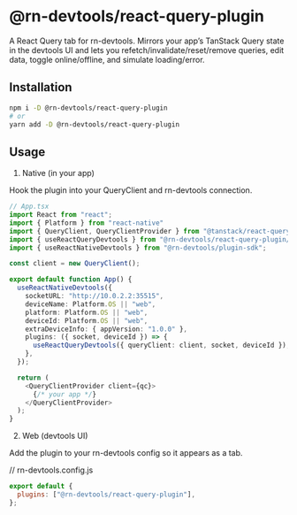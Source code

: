 # @rn-devtools/react-query-plugin

A React Query tab for rn-devtools. Mirrors your app’s TanStack Query state in the devtools UI and lets you refetch/invalidate/reset/remove queries, edit data, toggle online/offline, and simulate loading/error.

## Installation

```bash
npm i -D @rn-devtools/react-query-plugin
# or
yarn add -D @rn-devtools/react-query-plugin
```
## Usage
1) Native (in your app)

Hook the plugin into your QueryClient and rn-devtools connection.

```ts
// App.tsx
import React from "react";
import { Platform } from "react-native"
import { QueryClient, QueryClientProvider } from "@tanstack/react-query";
import { useReactQueryDevtools } from "@rn-devtools/react-query-plugin/native";
import { useReactNativeDevtools } from "@rn-devtools/plugin-sdk";

const client = new QueryClient();

export default function App() {
  useReactNativeDevtools({
    socketURL: "http://10.0.2.2:35515",
    deviceName: Platform.OS || "web",
    platform: Platform.OS || "web",
    deviceId: Platform.OS || "web",
    extraDeviceInfo: { appVersion: "1.0.0" },
    plugins: ({ socket, deviceId }) => {
      useReactQueryDevtools({ queryClient: client, socket, deviceId });
    },
  });

  return (
    <QueryClientProvider client={qc}>
      {/* your app */}
    </QueryClientProvider>
  );
}
```

2) Web (devtools UI)

Add the plugin to your rn-devtools config so it appears as a tab.

// rn-devtools.config.js
```js
export default {
  plugins: ["@rn-devtools/react-query-plugin"],
};
```